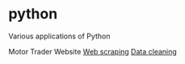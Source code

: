 # python
Various applications of Python

Motor Trader Website
[Web scraping](https://github.com/afiffitri-amin/python/blob/master/motor-trader/01%20scraping.ipynb)
[Data cleaning](https://github.com/afiffitri-amin/python/blob/master/motor-trader/02%20cleaning.ipynb)
